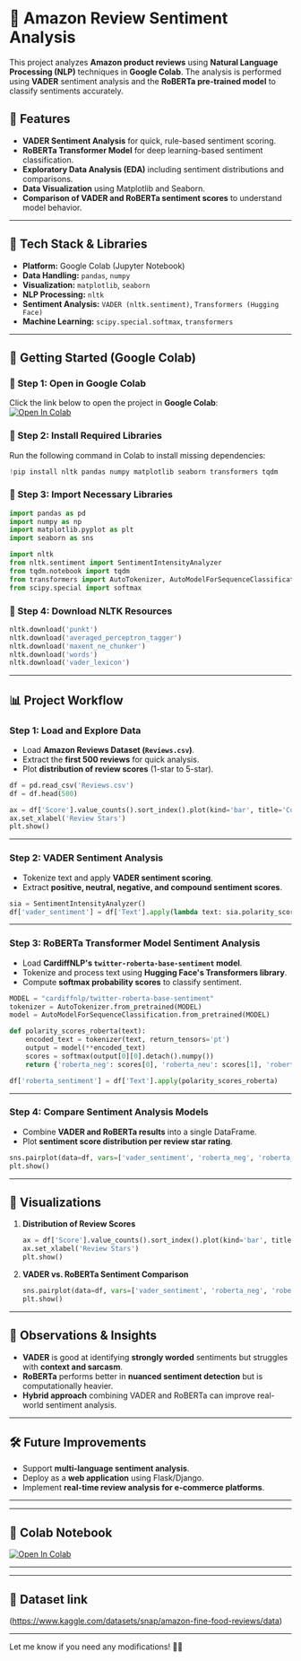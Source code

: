 

# 🛒 Amazon Review Sentiment Analysis  

This project analyzes **Amazon product reviews** using **Natural Language Processing (NLP)** techniques in **Google Colab**. The analysis is performed using **VADER** sentiment analysis and the **RoBERTa pre-trained model** to classify sentiments accurately.  

## 🚀 Features  
- **VADER Sentiment Analysis** for quick, rule-based sentiment scoring.  
- **RoBERTa Transformer Model** for deep learning-based sentiment classification.  
- **Exploratory Data Analysis (EDA)** including sentiment distributions and comparisons.  
- **Data Visualization** using Matplotlib and Seaborn.  
- **Comparison of VADER and RoBERTa sentiment scores** to understand model behavior.  

---

## 📌 Tech Stack & Libraries  
- **Platform:** Google Colab (Jupyter Notebook)  
- **Data Handling:** `pandas`, `numpy`  
- **Visualization:** `matplotlib`, `seaborn`  
- **NLP Processing:** `nltk`  
- **Sentiment Analysis:** `VADER (nltk.sentiment)`, `Transformers (Hugging Face)`  
- **Machine Learning:** `scipy.special.softmax`, `transformers`  

---

## 🚀 Getting Started (Google Colab)  

### 🔹 Step 1: Open in Google Colab  
Click the link below to open the project in **Google Colab**:  
[![Open In Colab](https://colab.research.google.com/assets/colab-badge.svg)](https://colab.research.google.com/drive/1BOU20wdaELCpZXPnQb6HZ1xUbVds684j)  

### 🔹 Step 2: Install Required Libraries  
Run the following command in Colab to install missing dependencies:  
```python
!pip install nltk pandas numpy matplotlib seaborn transformers tqdm
```

### 🔹 Step 3: Import Necessary Libraries  
```python
import pandas as pd  
import numpy as np  
import matplotlib.pyplot as plt  
import seaborn as sns  

import nltk  
from nltk.sentiment import SentimentIntensityAnalyzer  
from tqdm.notebook import tqdm  
from transformers import AutoTokenizer, AutoModelForSequenceClassification  
from scipy.special import softmax  
```

### 🔹 Step 4: Download NLTK Resources  
```python
nltk.download('punkt')  
nltk.download('averaged_perceptron_tagger')  
nltk.download('maxent_ne_chunker')  
nltk.download('words')  
nltk.download('vader_lexicon')  
```

---

## 📊 Project Workflow  

### **Step 1: Load and Explore Data**  
- Load **Amazon Reviews Dataset (`Reviews.csv`)**.  
- Extract the **first 500 reviews** for quick analysis.  
- Plot **distribution of review scores** (1-star to 5-star).  

```python
df = pd.read_csv('Reviews.csv')
df = df.head(500)

ax = df['Score'].value_counts().sort_index().plot(kind='bar', title='Count of Reviews by Stars', figsize=(10, 5))
ax.set_xlabel('Review Stars')
plt.show()
```

---

### **Step 2: VADER Sentiment Analysis**  
- Tokenize text and apply **VADER sentiment scoring**.  
- Extract **positive, neutral, negative, and compound sentiment scores**.  

```python
sia = SentimentIntensityAnalyzer()
df['vader_sentiment'] = df['Text'].apply(lambda text: sia.polarity_scores(text)['compound'])
```

---

### **Step 3: RoBERTa Transformer Model Sentiment Analysis**  
- Load **CardiffNLP's `twitter-roberta-base-sentiment` model**.  
- Tokenize and process text using **Hugging Face's Transformers library**.  
- Compute **softmax probability scores** to classify sentiment.  

```python
MODEL = "cardiffnlp/twitter-roberta-base-sentiment"
tokenizer = AutoTokenizer.from_pretrained(MODEL)
model = AutoModelForSequenceClassification.from_pretrained(MODEL)

def polarity_scores_roberta(text):
    encoded_text = tokenizer(text, return_tensors='pt')
    output = model(**encoded_text)
    scores = softmax(output[0][0].detach().numpy())
    return {'roberta_neg': scores[0], 'roberta_neu': scores[1], 'roberta_pos': scores[2]}

df['roberta_sentiment'] = df['Text'].apply(polarity_scores_roberta)
```

---

### **Step 4: Compare Sentiment Analysis Models**  
- Combine **VADER and RoBERTa results** into a single DataFrame.  
- Plot **sentiment score distribution per review star rating**.  

```python
sns.pairplot(data=df, vars=['vader_sentiment', 'roberta_neg', 'roberta_neu', 'roberta_pos'], hue='Score', palette='tab10')
plt.show()
```

---

## 📸 Visualizations  

1. **Distribution of Review Scores**  
   ```python
   ax = df['Score'].value_counts().sort_index().plot(kind='bar', title='Count of Reviews by Stars', figsize=(10, 5))
   ax.set_xlabel('Review Stars')
   plt.show()
   ```
   

2. **VADER vs. RoBERTa Sentiment Comparison**  
   ```python
   sns.pairplot(data=df, vars=['vader_sentiment', 'roberta_neg', 'roberta_neu', 'roberta_pos'], hue='Score', palette='tab10')
   plt.show()
   ```
   

---

## 📜 Observations & Insights  
- **VADER** is good at identifying **strongly worded** sentiments but struggles with **context and sarcasm**.  
- **RoBERTa** performs better in **nuanced sentiment detection** but is computationally heavier.  
- **Hybrid approach** combining VADER and RoBERTa can improve real-world sentiment analysis.  

---

## 🛠 Future Improvements  
- Support **multi-language sentiment analysis**.  
- Deploy as a **web application** using Flask/Django.  
- Implement **real-time review analysis for e-commerce platforms**.  

---
---

## 🔗 Colab Notebook  
[![Open In Colab](https://colab.research.google.com/assets/colab-badge.svg)](https://colab.research.google.com/drive/1BOU20wdaELCpZXPnQb6HZ1xUbVds684j)  

---
---
## 🔗 Dataset link  
(https://www.kaggle.com/datasets/snap/amazon-fine-food-reviews/data)


---
Let me know if you need any modifications! 🚀🔥
